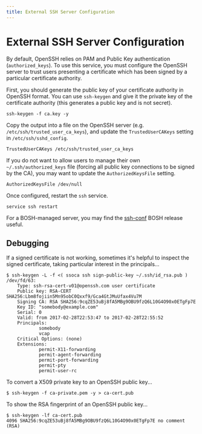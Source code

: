 ```yaml
---
title: External SSH Server Configuration
---
```


# External SSH Server Configuration

By default, OpenSSH relies on PAM and Public Key authentication (`authorized_keys`). To use this service, you must configure the OpenSSH server to trust users presenting a certificate which has been signed by a particular certificate authority.

First, you should generate the public key of your certificate authority in OpenSSH format. You can use `ssh-keygen` and give it the private key of the certificate authority (this generates a public key and is not secret).

    ssh-keygen -f ca.key -y

Copy the output into a file on the OpenSSH server (e.g. `/etc/ssh/trusted_user_ca_keys`), and update the `TrustedUserCAKeys` setting in `/etc/ssh/sshd_config`.

    TrustedUserCAKeys /etc/ssh/trusted_user_ca_keys

If you do not want to allow users to manage their own `~/.ssh/authorized_keys` file (forcing all public key connections to be signed by the CA), you may want to update the `AuthorizedKeysFile` setting.

    AuthorizedKeysFile /dev/null

Once configured, restart the `ssh` service.

    service ssh restart

For a BOSH-managed server, you may find the [ssh-conf](https://github.com/dpb587/ssh-conf-bosh-release) BOSH release useful.


## Debugging

If a signed certificate is not working, sometimes it's helpful to inspect the signed certificate, taking particular interest in the principals...

    $ ssh-keygen -L -f <( ssoca ssh sign-public-key ~/.ssh/id_rsa.pub )
    /dev/fd/63:
        Type: ssh-rsa-cert-v01@openssh.com user certificate
        Public key: RSA-CERT SHA256:Lbm8fojiin5Mn95obC0Qxxf9/Gca4GtJMuUfax4Vu7M
        Signing CA: RSA SHA256:9cqZE53uBj8fA5MBg9OBU9fzQ6L10G4O90x0ETgFp7E
        Key ID: "somebody@example.com"
        Serial: 0
        Valid: from 2017-02-28T22:53:47 to 2017-02-28T22:55:52
        Principals:
                somebody
                vcap
        Critical Options: (none)
        Extensions:
                permit-X11-forwarding
                permit-agent-forwarding
                permit-port-forwarding
                permit-pty
                permit-user-rc

To convert a X509 private key to an OpenSSH public key...

    $ ssh-keygen -f ca-private.pem -y > ca-cert.pub

To show the RSA fingerprint of an OpenSSH public key...

    $ ssh-keygen -lf ca-cert.pub
    4096 SHA256:9cqZE53uBj8fA5MBg9OBU9fzQ6L10G4O90x0ETgFp7E no comment (RSA)
